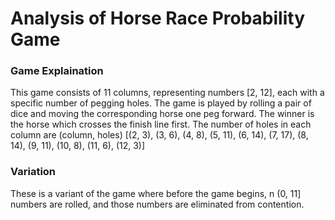 # Analysis of Horse Race Probability Game

### Game Explaination
This game consists of 11 columns, representing numbers [2, 12], each with a specific number of pegging holes. The game is played by rolling a pair of dice and moving the corresponding horse one peg forward. The winner is the horse which crosses the finish line first. The number of holes in each column are (column, holes) [(2, 3), (3, 6), (4, 8), (5, 11), (6, 14), (7, 17), (8, 14), (9, 11), (10, 8), (11, 6), (12, 3)]

### Variation
These is a variant of the game where before the game begins, n (0, 11] numbers are rolled, and those numbers are eliminated from contention.